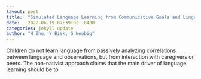 ```yaml
---
layout: post
title:  "Simulated Language Learning from Communicative Goals and Linguistic Input"
date:   2022-06-19 07:39:02 -0400
categories: jekyll update
author: "H Zhu, Y Bisk, G Neubig"
---
```

Children do not learn language from passively analyzing correlations between language and observations, but from interaction with caregivers or peers. The non-nativist approach claims that the main driver of language learning should be to